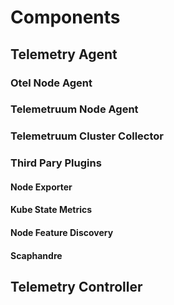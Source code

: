 # Components

## Telemetry Agent

### Otel Node Agent

### Telemetruum Node Agent

### Telemetruum Cluster Collector

### Third Pary Plugins

#### Node Exporter

#### Kube State Metrics

#### Node Feature Discovery

#### Scaphandre

## Telemetry Controller